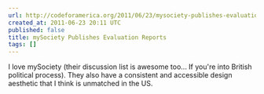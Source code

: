 ```yaml
---
url: http://codeforamerica.org/2011/06/23/mysociety-publishes-evaluation-reports/
created_at: 2011-06-23 20:11 UTC
published: false
title: mySociety Publishes Evaluation Reports
tags: []
---
```


I love mySociety (their discussion list is awesome too... If you're into British political process). They also have a consistent and accessible design aesthetic that I think is unmatched in the US.
